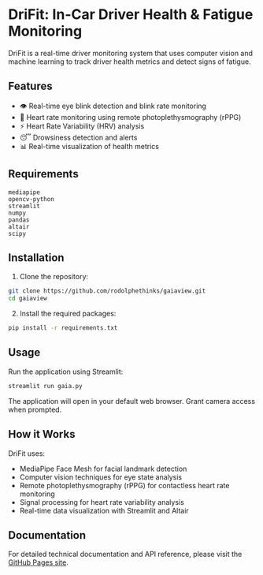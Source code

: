# DriFit: In-Car Driver Health & Fatigue Monitoring

DriFit is a real-time driver monitoring system that uses computer vision and machine learning to track driver health metrics and detect signs of fatigue.

## Features

- 👁️ Real-time eye blink detection and blink rate monitoring
- 💓 Heart rate monitoring using remote photoplethysmography (rPPG)
- ⚡ Heart Rate Variability (HRV) analysis
- 😴 Drowsiness detection and alerts
- 📊 Real-time visualization of health metrics

## Requirements

```
mediapipe
opencv-python
streamlit
numpy
pandas
altair
scipy
```

## Installation

1. Clone the repository:
```bash
git clone https://github.com/rodolphethinks/gaiaview.git
cd gaiaview
```

2. Install the required packages:
```bash
pip install -r requirements.txt
```

## Usage

Run the application using Streamlit:
```bash
streamlit run gaia.py
```

The application will open in your default web browser. Grant camera access when prompted.

## How it Works

DriFit uses:
- MediaPipe Face Mesh for facial landmark detection
- Computer vision techniques for eye state analysis
- Remote photoplethysmography (rPPG) for contactless heart rate monitoring
- Signal processing for heart rate variability analysis
- Real-time data visualization with Streamlit and Altair

## Documentation

For detailed technical documentation and API reference, please visit the [GitHub Pages site](https://rodolphethinks.github.io/gaiaview/).